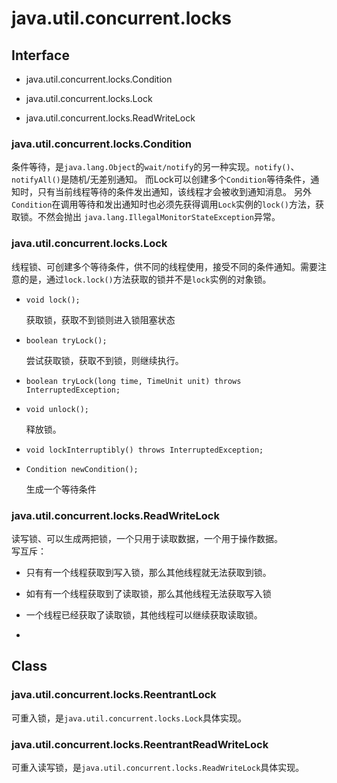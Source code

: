 # java.util.concurrent.locks

## Interface

- java.util.concurrent.locks.Condition

- java.util.concurrent.locks.Lock

- java.util.concurrent.locks.ReadWriteLock

### java.util.concurrent.locks.Condition
条件等待，是`java.lang.Object`的`wait/notify`的另一种实现。`notify()`、`notifyAll()`是随机/无差别通知。
而Lock可以创建多个`Condition`等待条件，通知时，只有当前线程等待的条件发出通知，该线程才会被收到通知消息。
另外`Condition`在调用等待和发出通知时也必须先获得调用`Lock`实例的`lock()`方法，获取锁。不然会抛出
`java.lang.IllegalMonitorStateException`异常。

### java.util.concurrent.locks.Lock
线程锁、可创建多个等待条件，供不同的线程使用，接受不同的条件通知。需要注意的是，通过`lock.lock()`方法获取的锁并不是`lock`实例的对象锁。

- `void lock();`

    获取锁，获取不到锁则进入锁阻塞状态

- `boolean tryLock();`

    尝试获取锁，获取不到锁，则继续执行。

- `boolean tryLock(long time, TimeUnit unit) throws InterruptedException;`
    
    

- `void unlock();`

    释放锁。

- `void lockInterruptibly() throws InterruptedException;`

- `Condition newCondition();`

    生成一个等待条件

### java.util.concurrent.locks.ReadWriteLock
读写锁、可以生成两把锁，一个只用于读取数据，一个用于操作数据。<br />
写互斥：
  - 只有有一个线程获取到写入锁，那么其他线程就无法获取到锁。
  - 如有有一个线程获取到了读取锁，那么其他线程无法获取写入锁
  - 一个线程已经获取了读取锁，其他线程可以继续获取读取锁。
  
- 
   
## Class

### java.util.concurrent.locks.ReentrantLock
可重入锁，是`java.util.concurrent.locks.Lock`具体实现。


### java.util.concurrent.locks.ReentrantReadWriteLock
可重入读写锁，是`java.util.concurrent.locks.ReadWriteLock`具体实现。





